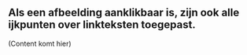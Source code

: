 ## Als een afbeelding aanklikbaar is, zijn ook alle ijkpunten over linkteksten toegepast.

(Content komt hier)

